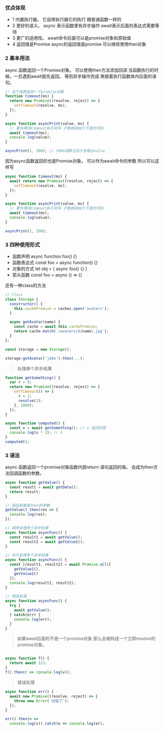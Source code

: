 ### 优点体现

* 1 内置执行器。     它自带执行器它的执行 跟普通函数一样的
* 2 更好的语义。     async 表示函数里有异步操作 await表示后面的表达式需要等待
* 3 更广的适用性。   await命令后面可以是promise对象和原始值
* 4 返回值是Promise  async的返回值是promise 可以继续使用then对象  


### 2 基本用法

async 函数返回一个Promise对象。 可以使用then方法添加回调 当函数执行的时候。一旦遇到await就先返回。 等到异步操作完成
再接着执行函数体内后面的语句。
```javascript
// 这个函数返回一个promise对象
function timeout(ms) {
  return new Promise((resolve, reject) => {
    setTimeout(resolve, ms);
  });
}

async function asyncPrint(value, ms) {
  // 要先等待timeout执行完毕 才能继续执行下面的代码
  await timeout(ms);
  console.log(value);
}

asyncPrint(1, 200); // 200m函数之后才会输出value
```

因为async函数返回的也是Promise对象。 可以作为await命令的参数 所以可以这样写
```javascript
async function timeout(ms) {
  await return new Promise((resolve, reject) => {
    setTimeout(resolve, ms);
  });
}

async function asyncPrint(value, ms) {
  // 要先等待timeout执行完毕 才能继续执行下面的代码
  await timeout(ms);
  console.log(value);
}

asyncPrint(1, 200); 
```

### 3 四种使用形式
* 函数声明      async function foo() {}
* 函数表达式    const foo = async function() {}
* 对象的方式    let obj = { async foo() {} }
* 箭头函数      const foo = async () => {}

还有一种class的方法

```javascript
// Class
class Storage {
  constructor() {
    this.cachePromise = caches.open('avatars');
  }

  async getAvatar(name) {
    const cache = await this.cachePromise;
    return cache.match(`/avatars/${name}.jpg`);
  }
};

const storage = new Storage();

storage.getAvatar('jake').then(...);

```

> 处理单个异步结果
```javascript
function getSomething() {
  var r = 0;
  return new Promise((resolve, reject) => {
    setTimeout(() => {
      r = 2;
      resolve(2);
    }, 1000);
  });
}

async function computed() {
  const x = await getSomething(); // x 返回的是
  console.log(x * 2); // 4
}
computed();
```

### 3 语法

async 函数返回一个promise对象函数内部return 语句返回的值。 会成为then方法回调函数的参数。

```javascript
async function getValue() {
  const result = await getData();
  return result;
}

// 返回结果是then的参数
getValue().then(res => {
  console.log(res);
});

// 顺序处理多个异步结果
async function asyncFunc() {
  const result1 = await getValue();
  const result2 = await getValue2();
}

// 并行处理多个异步结果
async function asyncFunc() {
  const [result1, result2] = await Promise.all([
    getValue1(),
    getValue2()
  ]);
  console.log(result1, result2);
}

// 错误处理
async function asyncFunc() {
  try {
    await getValue();
  } catch(err) {
    console.log(err);
  }
}

```

> 如果await后面的不是一个promise对象 那么会被转成一个立即resolve的promise对象。

```javascript

async function f() {
  return await 123;
}
f().then(r => console.log(v));

```

> 错误处理
```javascript
async function err() {
  await new Promise((resolve, reject) => {
    throw new Error('出错了');
  });
}

err().then(v => 
  console.log(v)).catch(e => console.log(e));

```